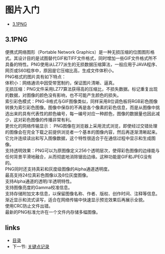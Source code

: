 # 图片入门
- [3.1PNG](#1)

## <a id="1">3.1PNG</a>
便携式网络图形（Portable Network Graphics）是一种无损压缩的位图图形格式。其设计目的是试图替代GIF和TIFF文件格式，同时增加一些GIF文件格式所不具备的特性。PNG使用从LZ77派生的无损数据压缩算法，一般应用于JAVA程序、网页或S60程序中，原因是它压缩比高，生成文件体积小。  
PNG格式的图片具有如下特点：  
体积小：网络通讯中因受带宽制约，保证图片清晰、逼真。  
无损压缩：PNG文件采用LZ77算法获得高的压缩比，不损失数据。标记重复出现的数据，对图像的颜色没有影响，也不可能产生颜色的损失。  
索引彩色模式：PNG-8格式与GIF图像类似，同样采用8位调色板将RGB彩色图像转换为索引彩色图像。图像中保存的不再是各个像素的彩色信息，而是从图像中挑选出来的具有代表性的颜色编号，每一编号对应一种颜色，图像的数据量也因此减少，这对彩色图像的传播非常有利。  
更优化的网络传输显示： PNG图像在浏览器上采用流式浏览，即使经过交错处理的图像会在完全下载之前提供浏览者一个基本的图像内容，然后再逐渐清晰起来。它允许连续读出和写入图像数据，这个特性很适合于在通信过程中显示和生成图像。  
支持透明效果：PNG可以为原图像定义256个透明层次，使得彩色图像的边缘能与任何背景平滑地融合，从而彻底地消除锯齿边缘。这种功能是GIF和JPEG没有的。  
PNG同时还支持真彩和灰度级图像的Alpha通道透明度。  
最高支持24位真彩色图像以及8位灰度图像。  
支持Alpha通道的透明/半透明特性。  
支持图像亮度的Gamma校准信息。  
支持存储附加文本信息，以保留图像名称、作者、版权、创作时间、注释等信息。  
渐近显示和流式读写，适合在网络传输中快速显示预览效果后再展示全貌。  
使用CRC防止文件出错。  
最新的PNG标准允许在一个文件内存储多幅图像。  

## links
  * [目录](<音视频入门到精通目录.md>)
  * 下一节: [关键点记录](<1.4关键点记录.md>)